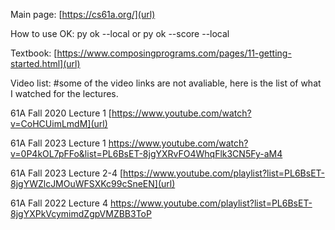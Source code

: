 Main page: [https://cs61a.org/](url)

How to use OK: py ok --local or py ok --score --local

Textbook: [https://www.composingprograms.com/pages/11-getting-started.html](url)






Video list: #some of the video links are not avaliable, here is the list of what I watched for the lectures.

61A Fall 2020 Lecture 1  [https://www.youtube.com/watch?v=CoHCUimLmdM](url)

61A Fall 2023 Lecture 1  [https://www.youtube.com/watch?v=0P4kOL7pFFo&list=PL6BsET-8jgYXRvFO4WhqFlk3CN5Fy-aM4
](url)

61A Fall 2023 Lecture 2-4  [https://www.youtube.com/playlist?list=PL6BsET-8jgYWZlcJMOuWFSXKc99cSneEN](url)

61A Fall 2022 Lecture 4  [https://www.youtube.com/playlist?list=PL6BsET-8jgYXPkVcymimdZgpVMZBB3ToP
](url)
